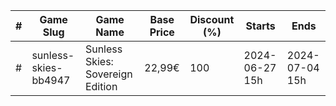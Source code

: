 |#|Game Slug|Game Name|Base Price|Discount (%)|Starts|Ends|
|---|---|---|---|---|---|---|
|#|sunless-skies-bb4947|Sunless Skies: Sovereign Edition|22,99€|100|2024-06-27 15h|2024-07-04 15h|
